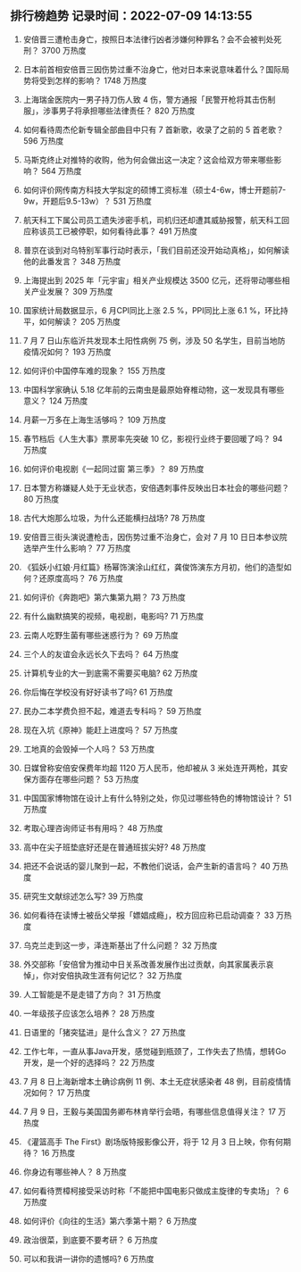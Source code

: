 
## 排行榜趋势 记录时间：2022-07-09 14:13:55
  
  1. 安倍晋三遭枪击身亡，按照日本法律行凶者涉嫌何种罪名？会不会被判处死刑？ 3700 万热度
    
  2. 日本前首相安倍晋三因伤势过重不治身亡，他对日本来说意味着什么？国际局势将受到怎样的影响？ 1748 万热度
    
  3. 上海瑞金医院内一男子持刀伤人致 4 伤，警方通报「民警开枪将其击伤制服」，涉事男子将承担哪些法律责任？ 820 万热度
    
  4. 如何看待周杰伦新专辑全部曲目中只有 7 首新歌，收录了之前的 5 首老歌？ 596 万热度
    
  5. 马斯克终止对推特的收购，他为何会做出这一决定？这会给双方带来哪些影响？ 564 万热度
    
  6. 如何评价网传南方科技大学拟定的硕博工资标准（硕士4-6w，博士开题前7-9w，开题后9.5-13w）？ 531 万热度
    
  7. 航天科工下属公司员工遗失涉密手机，司机归还却遭其威胁报警，航天科工回应称该员工已被停职，如何看待此事？ 491 万热度
    
  8. 普京在谈到对乌特别军事行动时表示，「我们目前还没开始动真格」，如何解读他的此番发言？ 348 万热度
    
  9. 上海提出到 2025 年「元宇宙」相关产业规模达 3500 亿元，还将带动哪些相关产业发展？ 309 万热度
    
  10. 国家统计局数据显示，6 月CPI同比上涨 2.5 %，PPI同比上涨 6.1 %，环比持平，如何解读？ 205 万热度
    
  11. 7 月 7 日山东临沂共发现本土阳性病例 75 例，涉及 50 名学生，目前当地防疫情况如何？ 193 万热度
    
  12. 如何评价中国停车难的现象？ 155 万热度
    
  13. 中国科学家确认 5.18 亿年前的云南虫是最原始脊椎动物，这一发现具有哪些意义？ 124 万热度
    
  14. 月薪一万多在上海生活够吗？ 109 万热度
    
  15. 春节档后《人生大事》票房率先突破 10 亿，影视行业终于要回暖了吗？ 94 万热度
    
  16. 如何评价电视剧《一起同过窗 第三季》？ 89 万热度
    
  17. 日本警方称嫌疑人处于无业状态，安倍遇刺事件反映出日本社会的哪些问题？ 80 万热度
    
  18. 古代大炮那么垃圾，为什么还能横扫战场? 78 万热度
    
  19. 安倍晋三街头演说遭枪击，因伤势过重不治身亡，会对 7 月 10 日日本参议院选举产生什么影响？ 77 万热度
    
  20. 《狐妖小红娘·月红篇》杨幂饰演涂山红红，龚俊饰演东方月初，他们的造型如何？还原度高吗？ 76 万热度
    
  21. 如何评价《奔跑吧》第六集第九期？ 73 万热度
    
  22. 有什么幽默搞笑的视频，电视剧，电影吗? 71 万热度
    
  23. 云南人吃野生菌有哪些迷惑行为？ 69 万热度
    
  24. 三个人的友谊会永远长久下去吗？ 64 万热度
    
  25. 计算机专业的大一到底需不需要买电脑? 62 万热度
    
  26. 你后悔在学校没有好好读书了吗? 61 万热度
    
  27. 民办二本学费负担不起，难道去专科吗？ 59 万热度
    
  28. 现在入坑《原神》能赶上进度吗？ 57 万热度
    
  29. 工地真的会毁掉一个人吗？ 53 万热度
    
  30. 日媒曾称安倍安保费年均超 1120 万人民币，他却被从 3 米处连开两枪，其安保方面存在哪些问题？ 53 万热度
    
  31. 中国国家博物馆在设计上有什么特别之处，你见过哪些特色的博物馆设计？ 51 万热度
    
  32. 考取心理咨询师证书有用吗？ 48 万热度
    
  33. 高中在尖子班垫底好还是在普通班拔尖好? 48 万热度
    
  34. 把还不会说话的婴儿聚到一起，不教他们说话，会产生新的语言吗？ 40 万热度
    
  35. 研究生文献综述怎么写? 39 万热度
    
  36. 如何看待在读博士被岳父举报「嫖娼成瘾」，校方回应称已启动调查？ 33 万热度
    
  37. 乌克兰走到这一步，泽连斯基出了什么问题？ 32 万热度
    
  38. 外交部称「安倍曾为推动中日关系改善发展作出过贡献，向其家属表示哀悼」，你对安倍执政生涯有何记忆？ 32 万热度
    
  39. 人工智能是不是走错了方向？ 31 万热度
    
  40. 一年级孩子应该怎么培养？ 28 万热度
    
  41. 日语里的「猪突猛进」是什么含义？ 27 万热度
    
  42. 工作七年，一直从事Java开发，感觉碰到瓶颈了，工作失去了热情，想转Go开发，是一个好的选择吗？ 22 万热度
    
  43. 7 月 8 日上海新增本土确诊病例 11 例、本土无症状感染者 48 例，目前疫情情况如何？ 17 万热度
    
  44. 7 月 9 日，王毅与美国国务卿布林肯举行会晤，有哪些信息值得关注？ 17 万热度
    
  45. 《灌篮高手 The First》剧场版特报影像公开，将于 12 月 3 日上映，你有何期待？ 16 万热度
    
  46. 你身边有哪些神人？ 8 万热度
    
  47. 如何看待贾樟柯接受采访时称「不能把中国电影只做成主旋律的专卖场」？ 6 万热度
    
  48. 如何评价《向往的生活》第六季第十期？ 6 万热度
    
  49. 政治很菜，到底要不要考研？ 6 万热度
    
  50. 可以和我讲一讲你的遗憾吗? 6 万热度
    
